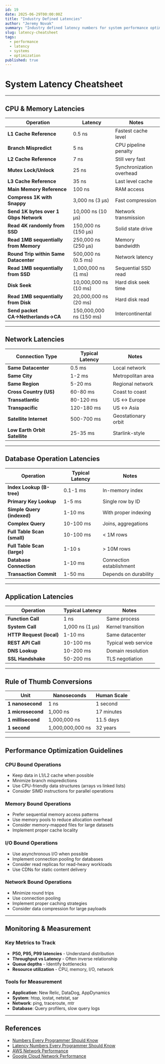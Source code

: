 ```yaml
---
id: 19
date: 2025-06-29T00:00:00Z
title: "Industry Defined Latencies"
author: "Jeremy Novak"
summary: "Industry defined latency numbers for system performance optimization"
slug: latency-cheatsheet
tags:
  - performance
  - latency
  - systems
  - optimization
published: true
---
```


# System Latency Cheatsheet

---

## CPU & Memory Latencies

| Operation | Latency | Notes |
|-----------|---------|-------|
| **L1 Cache Reference** | 0.5 ns | Fastest cache level |
| **Branch Mispredict** | 5 ns | CPU pipeline penalty |
| **L2 Cache Reference** | 7 ns | Still very fast |
| **Mutex Lock/Unlock** | 25 ns | Synchronization overhead |
| **L3 Cache Reference** | 35 ns | Last level cache |
| **Main Memory Reference** | 100 ns | RAM access |
| **Compress 1K with Snappy** | 3,000 ns (3 μs) | Fast compression |
| **Send 1K bytes over 1 Gbps Network** | 10,000 ns (10 μs) | Network transmission |
| **Read 4K randomly from SSD** | 150,000 ns (150 μs) | Solid state drive |
| **Read 1MB sequentially from Memory** | 250,000 ns (250 μs) | Memory bandwidth |
| **Round Trip within Same Datacenter** | 500,000 ns (0.5 ms) | Network latency |
| **Read 1MB sequentially from SSD** | 1,000,000 ns (1 ms) | Sequential SSD read |
| **Disk Seek** | 10,000,000 ns (10 ms) | Hard disk seek time |
| **Read 1MB sequentially from Disk** | 20,000,000 ns (20 ms) | Hard disk read |
| **Send packet CA→Netherlands→CA** | 150,000,000 ns (150 ms) | Intercontinental |

---

## Network Latencies

| Connection Type | Typical Latency | Notes |
|----------------|----------------|-------|
| **Same Datacenter** | 0.5 ms | Local network |
| **Same City** | 1-2 ms | Metropolitan area |
| **Same Region** | 5-20 ms | Regional network |
| **Cross Country (US)** | 60-80 ms | Coast to coast |
| **Transatlantic** | 80-120 ms | US ↔ Europe |
| **Transpacific** | 120-180 ms | US ↔ Asia |
| **Satellite Internet** | 500-700 ms | Geostationary orbit |
| **Low Earth Orbit Satellite** | 25-35 ms | Starlink-style |

---

## Database Operation Latencies

| Operation | Typical Latency | Notes |
|-----------|----------------|-------|
| **Index Lookup (B-tree)** | 0.1-1 ms | In-memory index |
| **Primary Key Lookup** | 1-5 ms | Single row by ID |
| **Simple Query (indexed)** | 1-10 ms | With proper indexing |
| **Complex Query** | 10-100 ms | Joins, aggregations |
| **Full Table Scan (small)** | 10-100 ms | < 1M rows |
| **Full Table Scan (large)** | 1-10 s | > 10M rows |
| **Database Connection** | 1-10 ms | Connection establishment |
| **Transaction Commit** | 1-50 ms | Depends on durability |

---

## Application Latencies

| Operation | Typical Latency | Notes |
|-----------|----------------|-------|
| **Function Call** | 1 ns | Same process |
| **System Call** | 1,000 ns (1 μs) | Kernel transition |
| **HTTP Request (local)** | 1-10 ms | Same datacenter |
| **REST API Call** | 10-100 ms | Typical web service |
| **DNS Lookup** | 10-200 ms | Domain resolution |
| **SSL Handshake** | 50-200 ms | TLS negotiation |

---

## Rule of Thumb Conversions

| Unit | Nanoseconds | Human Scale |
|------|------------|-------------|
| **1 nanosecond** | 1 ns | 1 second |
| **1 microsecond** | 1,000 ns | 17 minutes |
| **1 millisecond** | 1,000,000 ns | 11.5 days |
| **1 second** | 1,000,000,000 ns | 32 years |

---

## Performance Optimization Guidelines

### CPU Bound Operations
- Keep data in L1/L2 cache when possible
- Minimize branch mispredictions
- Use CPU-friendly data structures (arrays vs linked lists)
- Consider SIMD instructions for parallel operations

### Memory Bound Operations  
- Prefer sequential memory access patterns
- Use memory pools to reduce allocation overhead
- Consider memory-mapped files for large datasets
- Implement proper cache locality

### I/O Bound Operations
- Use asynchronous I/O when possible
- Implement connection pooling for databases
- Consider read replicas for read-heavy workloads
- Use CDNs for static content delivery

### Network Bound Operations
- Minimize round trips
- Use connection pooling
- Implement proper caching strategies
- Consider data compression for large payloads

---

## Monitoring & Measurement

### Key Metrics to Track
- **P50, P95, P99 latencies** - Understand distribution
- **Throughput vs Latency** - Often inverse relationship  
- **Queue depths** - Identify bottlenecks
- **Resource utilization** - CPU, memory, I/O, network

### Tools for Measurement
- **Application**: New Relic, DataDog, AppDynamics
- **System**: htop, iostat, netstat, sar
- **Network**: ping, traceroute, mtr
- **Database**: Query profilers, slow query logs

---

## References

- [Numbers Every Programmer Should Know](https://gist.github.com/jboner/2841832)
- [Latency Numbers Every Programmer Should Know](https://colin-scott.github.io/personal_website/research/interactive_latency.html)
- [AWS Network Performance](https://docs.aws.amazon.com/AWSEC2/latest/UserGuide/enhanced-networking.html)
- [Google Cloud Network Performance](https://cloud.google.com/compute/docs/networking)
